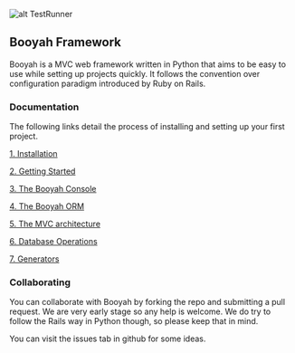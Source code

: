 ![alt TestRunner](https://github.com/marceloribeiro/booyah/actions/workflows/tests_runner.yml/badge.svg)

## Booyah Framework

Booyah is a MVC web framework written in Python that aims to be easy to use while setting up projects quickly. It follows the convention over configuration paradigm introduced by Ruby on Rails.

### Documentation

The following links detail the process of installing and setting up your first project.


[1. Installation](docs/install.md)

[2. Getting Started](docs/getting-started.md)

[3. The Booyah Console](docs/console.md)

[4. The Booyah ORM](docs/booyah-orm.md)

[5. The MVC architecture](docs/booyah-mvc.md)

[6. Database Operations](docs/database-operations.md)

[7. Generators](docs/generators.md)


### Collaborating

You can collaborate with Booyah by forking the repo and submitting a pull request. We are very early stage so any help is welcome. We do try to follow the Rails way in Python though, so please keep that in mind.

You can visit the issues tab in github for some ideas.